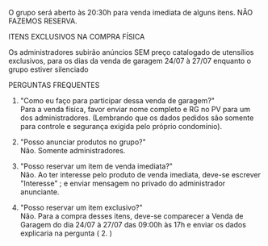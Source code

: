 O grupo será aberto às 20:30h para venda imediata de alguns itens.
NÃO FAZEMOS RESERVA.

ITENS EXCLUSIVOS NA COMPRA FÍSICA

Os administradores subirão anúncios SEM preço catalogado de utensílios exclusivos, para os dias da venda de garagem 24/07 à 27/07 enquanto o grupo estiver silenciado


PERGUNTAS FREQUENTES

1. "Como eu faço para participar dessa venda de garagem?" <br />
Para a venda física, favor enviar nome completo e RG no PV para um dos administradores. (Lembrando que os dados pedidos são somente para controle e segurança exigida pelo próprio condomínio).

2. "Posso anunciar produtos no grupo?"<br />
Não. Somente administradores.

3. "Posso reservar um item de venda imediata?"<br />
Não. Ao ter interesse pelo produto de venda imediata, deve-se escrever "Interesse" ; e enviar mensagem no privado do administrador anunciante.

4. "Posso reservar um item exclusivo?"<br />
Não. Para a compra desses itens, deve-se comparecer a Venda de Garagem do dia 24/07 à 27/07 das 09:00h às 17h e enviar os dados explicaria na pergunta ( 2. )
